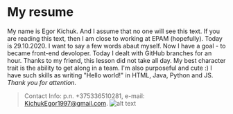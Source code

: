 # My resume

My name is Egor Kichuk. 
And I assume that no one will see this text. If you are reading this text, then I am close to working at EPAM (hopefully). Today is 29.10.2020.
I want to say a few words abaut myself. Now I have a goal - to became front-end devoloper. Today I dealt
with GitHub branches for an hour. Thanks to my friend, this lesson did not take all day.
My best character trait is the ability to get along in a team. I'm also purposeful and cute :)
I have such skills as writing "Hello world!" in HTML, Java, Python and JS.
*Thank you for attention.*
>Contact Info: p.n. +375336510281, e-mail: KichukEgor1997@gmail.com.
![alt text](http://placekitten.com/200/316)